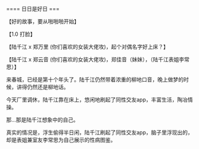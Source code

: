


==== 日日是好日  ===


【好的故事，要从啪啪啪开始】

【1.0 打脸】

【陆千江 x 郑万里 (你们喜欢的女装大佬攻)，起个对偶名字好上床？】

【陆千江 x 郑云音 (你们喜欢的女装大佬攻)，郑佳音（妹妹），（陆千江表姐李常思）】

来春城，已经是第十个年头了。陆千江仍然带着浓重的柳地口音，晚上做梦的时候，讲得仍然还是柳地话。

今天厂里调休，陆千江靠在床上，悠闲地刷起了同性交友app，丰富生活，陶冶情操。

那...那是陆千江想象中的自己。

真实的情况是，浮生偷得半日闲，陆千江刷起了同性交友app，脑子里浮现出的，却是表姐兼室友李常思为自己展示的性病图鉴。
